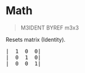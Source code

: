 # Math

> M3IDENT BYREF m3x3

Resets matrix (Identity).


<pre>|  1  0  0|
|  0  1  0|
|  0  0  1|

